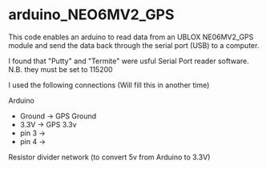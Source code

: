 # arduino_NEO6MV2_GPS
This code enables an arduino to read data from an UBLOX NE06MV2_GPS module and send the data back through the serial port (USB) to a computer.

I found that "Putty" and "Termite" were usful Serial Port reader software. 
N.B. they must be set to 115200

I used the following connections (Will fill this in another time)

Arduino

- Ground -> GPS Ground
- 3.3V   -> GPS 3.3v
- pin 3  ->  
- pin 4  ->  

Resistor divider network (to convert 5v from Arduino to 3.3V)

 
